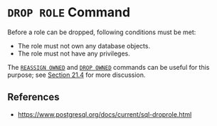 # `DROP ROLE` Command

Before a role can be dropped, following conditions must be met:

- The role must not own any database objects.
- The role must not have any privileges.

The [`REASSIGN OWNED`](postgres/commands/reassign-owned) and [`DROP OWNED`](postgres/co) commands can be useful for this purpose; see [Section 21.4](https://www.postgresql.org/docs/current/role-removal.html "21.4. Dropping Roles") for more discussion.

## References

- https://www.postgresql.org/docs/current/sql-droprole.html
